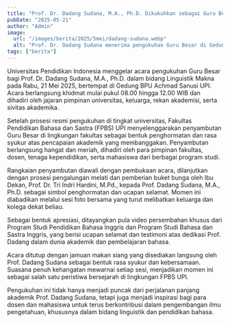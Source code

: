 ```yaml
---
title: "Prof. Dr. Dadang Sudana, M.A., Ph.D. Dikukuhkan sebagai Guru Besar dalam Bidang Linguistik Makna"
pubDate: "2025-05-21"
author: "Admin"
image:
  url: "/images/berita/2025/5mei/dadang-sudana.webp"
  alt: "Prof. Dr. Dadang Sudana menerima pengukuhan Guru Besar di Gedung BPU Achmad Sanusi UPI"
tags: ["berita"]
---
```


Universitas Pendidikan Indonesia menggelar acara pengukuhan Guru Besar bagi Prof. Dr. Dadang Sudana, M.A., Ph.D. dalam bidang Linguistik Makna pada Rabu, 21 Mei 2025, bertempat di Gedung BPU Achmad Sanusi UPI. Acara berlangsung khidmat mulai pukul 08.00 hingga 12.00 WIB dan dihadiri oleh jajaran pimpinan universitas, keluarga, rekan akademisi, serta sivitas akademika.

Setelah prosesi resmi pengukuhan di tingkat universitas, Fakultas Pendidikan Bahasa dan Sastra (FPBS) UPI menyelenggarakan penyambutan Guru Besar di lingkungan fakultas sebagai bentuk penghormatan dan rasa syukur atas pencapaian akademik yang membanggakan. Penyambutan berlangsung hangat dan meriah, dihadiri oleh para pimpinan fakultas, dosen, tenaga kependidikan, serta mahasiswa dari berbagai program studi.

Rangkaian penyambutan diawali dengan pembukaan acara, dilanjutkan dengan prosesi pengalungan melati dan pemberian buket bunga oleh Ibu Dekan, Prof. Dr. Tri Indri Hardini, M.Pd., kepada Prof. Dadang Sudana, M.A., Ph.D. sebagai simbol penghormatan dan ucapan selamat. Momen ini diabadikan melalui sesi foto bersama yang turut melibatkan keluarga dan kolega dekat beliau.

Sebagai bentuk apresiasi, ditayangkan pula video persembahan khusus dari Program Studi Pendidikan Bahasa Inggris dan Program Studi Bahasa dan Sastra Inggris, yang berisi ucapan selamat dan testimoni atas dedikasi Prof. Dadang dalam dunia akademik dan pembelajaran bahasa.

Acara ditutup dengan jamuan makan siang yang disediakan langsung oleh Prof. Dadang Sudana sebagai bentuk rasa syukur dan kebersamaan. Suasana penuh kehangatan mewarnai setiap sesi, menjadikan momen ini sebagai salah satu peristiwa bersejarah di lingkungan FPBS UPI.

Pengukuhan ini tidak hanya menjadi puncak dari perjalanan panjang akademik Prof. Dadang Sudana, tetapi juga menjadi inspirasi bagi para dosen dan mahasiswa untuk terus berkontribusi dalam pengembangan ilmu pengetahuan, khususnya dalam bidang linguistik dan pendidikan bahasa.

